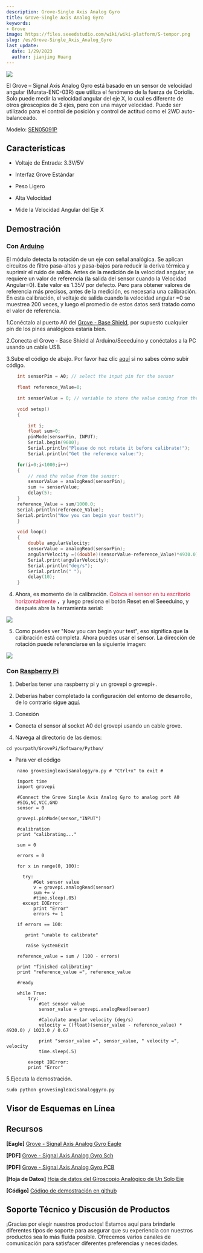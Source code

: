 ```yaml
---
description: Grove-Single Axis Analog Gyro
title: Grove-Single Axis Analog Gyro
keywords:
- Grove
image: https://files.seeedstudio.com/wiki/wiki-platform/S-tempor.png
slug: /es/Grove-Single_Axis_Analog_Gyro
last_update:
  date: 1/29/2023
  author: jianjing Huang
---
```



![](https://files.seeedstudio.com/wiki/Grove-Single_Axis_Analog_Gyro/img/Axis_Analog_Gyro_01.jpg)

El Grove – Signal Axis Analog Gyro está basado en un sensor de velocidad angular (Murata-ENC-03R) que utiliza el fenómeno de la fuerza de Coriolis. Solo puede medir la velocidad angular del eje X, lo cual es diferente de otros giroscopios de 3 ejes, pero con una mayor velocidad. Puede ser utilizado para el control de posición y control de actitud como el 2WD auto-balanceado.

Modelo: [SEN05091P](https://files.seeedstudio.com/wiki/Grove-Base_Shield_for_IOIO-OTG/res/Grove-Base_Shield_for_IOIO-OTG_Eagle_File.zip)

## Características

- Voltaje de Entrada: 3.3V/5V

- Interfaz Grove Estándar

- Peso Ligero

- Alta Velocidad

- Mide la Velocidad Angular del Eje X

## Demostración

### Con [Arduino](https://www.arduino.cc/)

El módulo detecta la rotación de un eje con señal analógica.
Se aplican circuitos de filtro pasa-altos y pasa-bajos para reducir la deriva térmica y suprimir el ruido de salida.
Antes de la medición de la velocidad angular, se requiere un valor de referencia (la salida del sensor cuando la Velocidad Angular=0).
Este valor es 1.35V por defecto. Pero para obtener valores de referencia más precisos, antes de la medición, es necesaria una calibración.
En esta calibración, el voltaje de salida cuando la velocidad angular =0 se muestrea 200 veces,
y luego el promedio de estos datos será tratado como el valor de referencia.

1.Conéctalo al puerto A0 del [Grove - Base Shield](https://seeeddoc.github.io/Grove-Base_Shield/), por supuesto cualquier pin de los pines analógicos estaría bien.

2.Conecta el Grove - Base Shield al Arduino/Seeeduino y conéctalos a la PC usando un cable USB.

3.Sube el código de abajo. Por favor haz clic [aquí](https://seeeddoc.github.io/Upload_Code/) si no sabes cómo subir código.

``` c++
    int sensorPin = A0; // select the input pin for the sensor

    float reference_Value=0;

    int sensorValue = 0; // variable to store the value coming from the sensor

    void setup()
    {

        int i;
        float sum=0;
        pinMode(sensorPin, INPUT);
        Serial.begin(9600);
        Serial.println("Please do not rotate it before calibrate!");
        Serial.println("Get the reference value:");

    for(i=0;i<1000;i++)
    {
        // read the value from the sensor:
        sensorValue = analogRead(sensorPin);
        sum += sensorValue;
        delay(5);
    }
    reference_Value = sum/1000.0;
    Serial.println(reference_Value);
    Serial.println("Now you can begin your test!");
    }

    void loop()
    {
        double angularVelocity;
        sensorValue = analogRead(sensorPin);
        angularVelocity =((double)(sensorValue-reference_Value)*4930.0)/1023.0/0.67; //get the angular velocity
        Serial.print(angularVelocity);
        Serial.println("deg/s");
        Serial.println(" ");
        delay(10);
    }
```

4. Ahora, es momento de la calibración. <font color="#DC143C" face>Coloca el sensor en tu escritorio horizontalmente</font>
，y luego presiona el botón Reset en el Seeeduino, y después abre la herramienta serial:

![](https://files.seeedstudio.com/wiki/Grove-Single_Axis_Analog_Gyro/img/Gyro_Result.jpg)

5. Como puedes ver "Now you can begin your test", eso significa que la calibración está completa. Ahora puedes usar el sensor. La dirección de rotación puede referenciarse en la siguiente imagen:

![](https://files.seeedstudio.com/wiki/Grove-Single_Axis_Analog_Gyro/img/Rotate_direction.jpg)

### Con [Raspberry Pi](https://seeeddoc.github.io/GrovePiPlus/)

1. Deberías tener una raspberry pi y un grovepi o grovepi+.

2. Deberías haber completado la configuración del entorno de desarrollo, de lo contrario sigue [aquí](https://seeeddoc.github.io/GrovePiPlus/#Introducing_the_GrovePi.2B).

3. Conexión

- Conecta el sensor al socket A0 del grovepi usando un cable grove.

4. Navega al directorio de las demos:

  `cd yourpath/GrovePi/Software/Python/
`

- Para ver el código

```
    nano grovesingleaxisanaloggyro.py # "Ctrl+x" to exit #

    import time
    import grovepi

    #Connect the Grove Single Axis Analog Gyro to analog port A0
    #SIG,NC,VCC,GND
    sensor = 0

    grovepi.pinMode(sensor,"INPUT")

    #calibration
    print "calibrating..."

    sum = 0

    errors = 0

    for x in range(0, 100):

      try:
          #Get sensor value
          v = grovepi.analogRead(sensor)
          sum += v
          #time.sleep(.05)
      except IOError:
          print "Error"
          errors += 1

    if errors == 100:

       print "unable to calibrate"

       raise SystemExit

    reference_value = sum / (100 - errors)

    print "finished calibrating"
    print "reference_value =", reference_value

    #ready

    while True:
        try:
            #Get sensor value
            sensor_value = grovepi.analogRead(sensor)

            #Calculate angular velocity (deg/s)
            velocity = ((float)(sensor_value - reference_value) * 4930.0) / 1023.0 / 0.67

            print "sensor_value =", sensor_value, " velocity =", velocity
            time.sleep(.5)

        except IOError:
        print "Error"
```

5.Ejecuta la demostración.

` sudo python grovesingleaxisanaloggyro.py
`

## Visor de Esquemas en Línea

<div className="altium-ecad-viewer" data-project-src="https://files.seeedstudio.com/wiki/Grove-Single_Axis_Analog_Gyro/res/Grove-Signal_Axis_Analog_Gyro_Eagle_File.zip" style={{borderRadius: '0px 0px 4px 4px', height: 500, borderStyle: 'solid', borderWidth: 1, borderColor: 'rgb(241, 241, 241)', overflow: 'hidden', maxWidth: 1280, maxHeight: 700, boxSizing: 'border-box'}}>
</div>

## Recursos

**[Eagle]**  [Grove - Signal Axis Analog Gyro Eagle](https://files.seeedstudio.com/wiki/Grove-Single_Axis_Analog_Gyro/res/Grove-Signal_Axis_Analog_Gyro_Eagle_File.zip)

**[PDF]**  [Grove - Signal Axis Analog Gyro Sch](https://files.seeedstudio.com/wiki/Grove-Single_Axis_Analog_Gyro/res/Grove%20-%20Single%20Axis%20Analog%20Gyro%20v1.0%20Sch.pdf)

**[PDF]**  [Grove - Signal Axis Analog Gyro PCB](https://files.seeedstudio.com/wiki/Grove-Single_Axis_Analog_Gyro/res/Grove%20-%20Single%20Axis%20Analog%20Gyro%20v1.0%20PCB.pdf)

**[Hoja de Datos]** [Hoja de datos del Giroscopio Analógico de Un Solo Eje](https://files.seeedstudio.com/wiki/Grove-Single_Axis_Analog_Gyro/res/Analog_Gyro_datasheet.pdf)

**[Código]** [Código de demostración en github](https://github.com/Seeed-Studio/Grove_Single_Axis_Analog_Gyro)

## Soporte Técnico y Discusión de Productos

¡Gracias por elegir nuestros productos! Estamos aquí para brindarle diferentes tipos de soporte para asegurar que su experiencia con nuestros productos sea lo más fluida posible. Ofrecemos varios canales de comunicación para satisfacer diferentes preferencias y necesidades.

<div class="button_tech_support_container">
<a href="https://forum.seeedstudio.com/" class="button_forum"></a> 
<a href="https://www.seeedstudio.com/contacts" class="button_email"></a>
</div>

<div class="button_tech_support_container">
<a href="https://discord.gg/eWkprNDMU7" class="button_discord"></a> 
<a href="https://github.com/Seeed-Studio/wiki-documents/discussions/69" class="button_discussion"></a>
</div>
